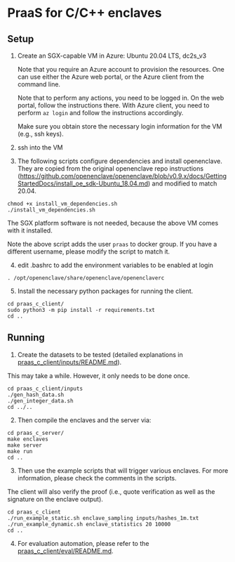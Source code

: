 # PraaS for C/C++ enclaves

## Setup

1. Create an SGX-capable VM in Azure: Ubuntu 20.04 LTS, dc2s_v3

    Note that you require an Azure account to provision the resources.
    One can use either the Azure web portal, or the Azure client from the command line.

    Note that to perform any actions, you need to be logged in. On the web portal, follow the instructions there. With Azure client, you need to perform `az login` and follow the instructions accordingly.

    Make sure you obtain store the necessary login information for the VM (e.g., ssh keys).

2. ssh into the VM

3. The following scripts configure dependencies and install openenclave.
They are copied from the original openenclave repo instructions (https://github.com/openenclave/openenclave/blob/v0.9.x/docs/GettingStartedDocs/install_oe_sdk-Ubuntu_18.04.md) and modified to match 20.04.

```
chmod +x install_vm_dependencies.sh
./install_vm_dependencies.sh
```

The SGX platform software is not needed, because the above VM comes with it installed.

Note the above script adds the user `praas` to docker group. If you have a different username, please modify the script to match it.

4. edit .bashrc to add the environment variables to be enabled at login

```
. /opt/openenclave/share/openenclave/openenclaverc
```

5. Install the necessary python packages for running the client.

```
cd praas_c_client/
sudo python3 -m pip install -r requirements.txt
cd ..
```

## Running

1. Create the datasets to be tested (detailed explanations in [praas_c_client/inputs/README.md](/praas_c/praas_c_client/inputs/README.md)).

This may take a while. However, it only needs to be done once.

```
cd praas_c_client/inputs
./gen_hash_data.sh
./gen_integer_data.sh
cd ../..
```


2. Then compile the enclaves and the server via:

```
cd praas_c_server/
make enclaves
make server
make run
cd ..
```

3. Then use the example scripts that will trigger various enclaves.
For more information, please check the comments in the scripts.

The client will also verify the proof (i.e., quote verification as well as the signature on the enclave output).

```
cd praas_c_client
./run_example_static.sh enclave_sampling inputs/hashes_1m.txt
./run_example_dynamic.sh enclave_statistics 20 10000
cd ..
```

4. For evaluation automation, please refer to the [praas_c_client/eval/README.md](/praas_c/praas_c_client/eval/README.md).